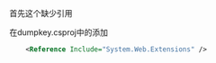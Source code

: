 首先这个缺少引用

在dumpkey.csproj中的<ItemGroup>添加

```xml
    <Reference Include="System.Web.Extensions" />
```